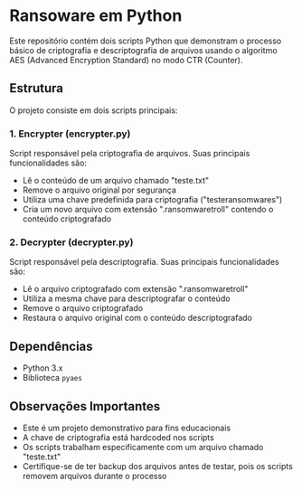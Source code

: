 # Ransoware em Python

Este repositório contém dois scripts Python que demonstram o processo básico de criptografia e descriptografia de arquivos usando o algoritmo AES (Advanced Encryption Standard) no modo CTR (Counter).

## Estrutura

O projeto consiste em dois scripts principais:

### 1. Encrypter (encrypter.py)

Script responsável pela criptografia de arquivos. Suas principais funcionalidades são:

- Lê o conteúdo de um arquivo chamado "teste.txt"
- Remove o arquivo original por segurança
- Utiliza uma chave predefinida para criptografia ("testeransomwares")
- Cria um novo arquivo com extensão ".ransomwaretroll" contendo o conteúdo criptografado

### 2. Decrypter (decrypter.py)

Script responsável pela descriptografia. Suas principais funcionalidades são:

- Lê o arquivo criptografado com extensão ".ransomwaretroll"
- Utiliza a mesma chave para descriptografar o conteúdo
- Remove o arquivo criptografado
- Restaura o arquivo original com o conteúdo descriptografado

## Dependências

- Python 3.x
- Biblioteca `pyaes`

## Observações Importantes

- Este é um projeto demonstrativo para fins educacionais
- A chave de criptografia está hardcoded nos scripts
- Os scripts trabalham especificamente com um arquivo chamado "teste.txt"
- Certifique-se de ter backup dos arquivos antes de testar, pois os scripts removem arquivos durante o processo
